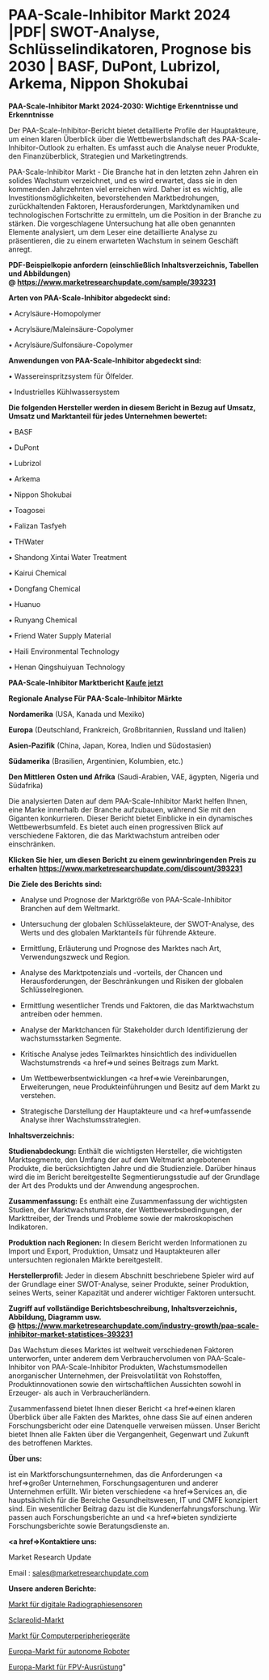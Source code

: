 # PAA-Scale-Inhibitor Markt 2024 |PDF| SWOT-Analyse, Schlüsselindikatoren, Prognose bis 2030 | BASF, DuPont, Lubrizol, Arkema, Nippon Shokubai

<strong>PAA-Scale-Inhibitor Markt 2024-2030: Wichtige Erkenntnisse und Erkenntnisse</strong>

Der PAA-Scale-Inhibitor-Bericht bietet detaillierte Profile der Hauptakteure, um einen klaren Überblick über die Wettbewerbslandschaft des PAA-Scale-Inhibitor-Outlook zu erhalten. Es umfasst auch die Analyse neuer Produkte, den Finanzüberblick, Strategien und Marketingtrends.

PAA-Scale-Inhibitor Markt - Die Branche hat in den letzten zehn Jahren ein solides Wachstum verzeichnet, und es wird erwartet, dass sie in den kommenden Jahrzehnten viel erreichen wird. Daher ist es wichtig, alle Investitionsmöglichkeiten, bevorstehenden Marktbedrohungen, zurückhaltenden Faktoren, Herausforderungen, Marktdynamiken und technologischen Fortschritte zu ermitteln, um die Position in der Branche zu stärken. Die vorgeschlagene Untersuchung hat alle oben genannten Elemente analysiert, um dem Leser eine detaillierte Analyse zu präsentieren, die zu einem erwarteten Wachstum in seinem Geschäft anregt.

<strong><b>PDF-Beispielkopie anfordern (einschließlich Inhaltsverzeichnis, Tabellen und Abbildungen) @ </b></strong><strong><a href=https://www.marketresearchupdate.com/sample/393231><strong>https://www.marketresearchupdate.com/sample/393231</u></a></strong></strong>

<strong>Arten von PAA-Scale-Inhibitor abgedeckt sind:</strong>

• Acrylsäure-Homopolymer

• Acrylsäure/Maleinsäure-Copolymer

• Acrylsäure/Sulfonsäure-Copolymer

<strong>Anwendungen von PAA-Scale-Inhibitor abgedeckt sind:</strong>

• Wassereinspritzsystem für Ölfelder.

• Industrielles Kühlwassersystem

<strong>Die folgenden Hersteller werden in diesem Bericht in Bezug auf Umsatz, Umsatz und Marktanteil für jedes Unternehmen bewertet:</strong>

• BASF

• DuPont

• Lubrizol

• Arkema

• Nippon Shokubai

• Toagosei

• Falizan Tasfyeh

• THWater

• Shandong Xintai Water Treatment

• Kairui Chemical

• Dongfang Chemical

• Huanuo

• Runyang Chemical

• Friend Water Supply Material

• Haili Environmental Technology

• Henan Qingshuiyuan Technology

<strong>PAA-Scale-Inhibitor Marktbericht <a href=https://www.marketresearchupdate.com/buynow/393231>Kaufe jetzt</a></strong>

<strong>Regionale Analyse Für PAA-Scale-Inhibitor Märkte</strong>

<strong>Nordamerika</strong> (USA, Kanada und Mexiko)

<strong>Europa</strong> (Deutschland, Frankreich, Großbritannien, Russland und Italien)

<strong>Asien-Pazifik</strong> (China, Japan, Korea, Indien und Südostasien)

<strong>Südamerika</strong> (Brasilien, Argentinien, Kolumbien, etc.)

<strong>Den Mittleren</strong> <strong>Osten und Afrika</strong> (Saudi-Arabien, VAE, ägypten, Nigeria und Südafrika)

Die analysierten Daten auf dem PAA-Scale-Inhibitor Markt helfen Ihnen, eine Marke innerhalb der Branche aufzubauen, während Sie mit den Giganten konkurrieren. Dieser Bericht bietet Einblicke in ein dynamisches Wettbewerbsumfeld. Es bietet auch einen progressiven Blick auf verschiedene Faktoren, die das Marktwachstum antreiben oder einschränken.

<strong>Klicken Sie hier, um diesen Bericht zu einem gewinnbringenden Preis zu erhalten
</strong><strong><a href=https://www.marketresearchupdate.com/discount/393231>https://www.marketresearchupdate.com/discount/393231</b></u></strong></a>

<strong>Die Ziele des Berichts sind:</strong>

- Analyse und Prognose der Marktgröße von PAA-Scale-Inhibitor Branchen auf dem Weltmarkt.

- Untersuchung der globalen Schlüsselakteure, der SWOT-Analyse, des Werts und des globalen Marktanteils für führende Akteure.

- Ermittlung, Erläuterung und Prognose des Marktes nach Art, Verwendungszweck und Region.

- Analyse des Marktpotenzials und -vorteils, der Chancen und Herausforderungen, der Beschränkungen und Risiken der globalen Schlüsselregionen.

- Ermittlung wesentlicher Trends und Faktoren, die das Marktwachstum antreiben oder hemmen.

- Analyse der Marktchancen für Stakeholder durch Identifizierung der wachstumsstarken Segmente.

- Kritische Analyse jedes Teilmarktes hinsichtlich des individuellen Wachstumstrends <a href=>und</a> seines Beitrags zum Markt.

- Um Wettbewerbsentwicklungen <a href=>wie</a> Vereinbarungen, Erweiterungen, neue Produkteinführungen und Besitz auf dem Markt zu verstehen.

- Strategische Darstellung der Hauptakteure und <a href=>umfas</a>sende Analyse ihrer Wachstumsstrategien.

<strong>Inhaltsverzeichnis:</strong>

<strong>Studienabdeckung:</strong> Enthält die wichtigsten Hersteller, die wichtigsten Marktsegmente, den Umfang der auf dem Weltmarkt angebotenen Produkte, die berücksichtigten Jahre und die Studienziele. Darüber hinaus wird die im Bericht bereitgestellte Segmentierungsstudie auf der Grundlage der Art des Produkts und der Anwendung angesprochen.

<strong>Zusammenfassung:</strong> Es enthält eine Zusammenfassung der wichtigsten Studien, der Marktwachstumsrate, der Wettbewerbsbedingungen, der Markttreiber, der Trends und Probleme sowie der makroskopischen Indikatoren.

<strong>Produktion nach Regionen:</strong> In diesem Bericht werden Informationen zu Import und Export, Produktion, Umsatz und Hauptakteuren aller untersuchten regionalen Märkte bereitgestellt.

<strong>Herstellerprofil:</strong> Jeder in diesem Abschnitt beschriebene Spieler wird auf der Grundlage einer SWOT-Analyse, seiner Produkte, seiner Produktion, seines Werts, seiner Kapazität und anderer wichtiger Faktoren untersucht.

<strong><b>Zugriff auf vollständige Berichtsbeschreibung, Inhaltsverzeichnis, Abbildung, Diagramm usw. @ </b></strong><strong><a href=https://www.marketresearchupdate.com/industry-growth/paa-scale-inhibitor-market-statistices-393231>https://www.marketresearchupdate.com/industry-growth/paa-scale-inhibitor-market-statistices-393231</a></strong>

Das Wachstum dieses Marktes ist weltweit verschiedenen Faktoren unterworfen, unter anderem dem Verbrauchervolumen von PAA-Scale-Inhibitor von PAA-Scale-Inhibitor Produkten, Wachstumsmodellen anorganischer Unternehmen, der Preisvolatilität von Rohstoffen, Produktinnovationen sowie den wirtschaftlichen Aussichten sowohl in Erzeuger- als auch in Verbraucherländern.

Zusammenfassend bietet Ihnen dieser Bericht <a href=>einen</a> klaren Überblick über alle Fakten des Marktes, ohne dass Sie auf einen anderen Forschungsbericht oder eine Datenquelle verweisen müssen. Unser Bericht bietet Ihnen alle Fakten über die Vergangenheit, Gegenwart und Zukunft des betroffenen Marktes.

<strong>Über uns:</strong>

 ist ein Marktforschungsunternehmen, das die Anforderungen <a href=>großer</a> Unternehmen, Forschungsagenturen und anderer Unternehmen erfüllt. Wir bieten verschiedene <a href=>Services</a> an, die hauptsächlich für die Bereiche Gesundheitswesen, IT und CMFE konzipiert sind. Ein wesentlicher Beitrag dazu ist die Kundenerfahrungsforschung. Wir passen auch Forschungsberichte an und <a href=>bieten</a> syndizierte Forschungsberichte sowie Beratungsdienste an.

<strong><a href=>Kontaktiere uns:</a></strong>

Market Research Update

Email : sales@marketresearchupdate.com

<strong>Unsere anderen Berichte:</strong>

<a href=https://www.linkedin.com/pulse/digital-radiography-sensors-market-2023-challenges>Markt für digitale Radiographiesensoren</a>

<a href=https://www.linkedin.com/pulse/sclareolide-market-2023-analysis-growth-drivers>Sclareolid-Markt</a>

<a href=https://www.linkedin.com/pulse/computer-peripherals-market-size-trends-consumption>Markt für Computerperipheriegeräte</a>

<a href=https://www.linkedin.com/pulse/europe-autonomous-robot-market-challenges-opportunities>Europa-Markt für autonome Roboter</a>

<a href=https://www.linkedin.com/pulse/europe-equipment-fpv-market-2023-booming-across-globe>Europa-Markt für FPV-Ausrüstung</a>"
